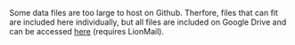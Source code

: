 Some data files are too large to host on Github. Therfore, files that can fit are included here individually, but all files are included on Google Drive and can be accessed [here](https://drive.google.com/drive/folders/1Oc26bdlAPJln8gnjE_aZNBsIk-ORqANk?usp=sharing) (requires LionMail).
